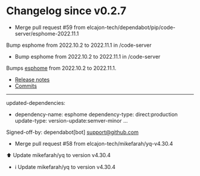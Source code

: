 # Changelog since v0.2.7
- Merge pull request #59 from elcajon-tech/dependabot/pip/code-server/esphome-2022.11.1

Bump esphome from 2022.10.2 to 2022.11.1 in /code-server 
- Bump esphome from 2022.10.2 to 2022.11.1 in /code-server

Bumps [esphome](https://github.com/esphome/esphome) from 2022.10.2 to 2022.11.1.
- [Release notes](https://github.com/esphome/esphome/releases)
- [Commits](https://github.com/esphome/esphome/compare/2022.10.2...2022.11.1)

---
updated-dependencies:
- dependency-name: esphome
  dependency-type: direct:production
  update-type: version-update:semver-minor
...

Signed-off-by: dependabot[bot] <support@github.com> 
- Merge pull request #58 from elcajon-tech/mikefarah/yq-v4.30.4

⬆️ Update mikefarah/yq to version v4.30.4 
- ℹ️ Update mikefarah/yq to version v4.30.4 
